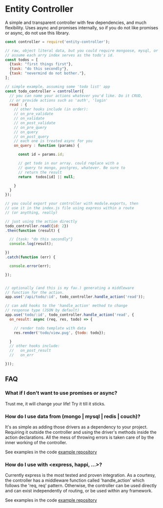 # Entity Controller
A simple and transparent controller with few dependencies, and much flexibility. Uses
async and promises internally, so if you do not like promises or async, do not use this
library.

```js
const controller = require('entity-controller');

// raw, object literal data, but you could require mongoose, mysql, or redis
// assume each arry index serves as the todo's id.
const todos = [ 
  {task: "first things first"},
  {task: "do this secondly"},
  {task: "nevermind do not bother."},
];

// simple example, assuming some 'todo list' app
const todo_controller = controller({
  // you can name your actions whatever you'd like. Do it CRUD,
  // or provide actions such as 'auth', 'login'
  read : {
    // other hooks include (in order):
    // on_pre_validate
    // on_validate
    // on_post_validate
    // on_pre_query
    // on_query
    // on_post_query
    // each one is treated async for you
    on_query : function (params) {

      const id = params.id;

      // get todo in our array. could replace with a
      // query to mongo, postgres, whatever. Be sure to
      // return the result
      return  todos[id] || null;

    }
  }
});

// you could export your controller with module.exports, then
// use it in the index.js file using express within a route
// (or anything, really)

// just using the action directly 
todo_controller.read({id: 2})
.then(function (result) {

  // {task: "do this secondly"}
  console.log(result);

})
.catch(function (err) {

  console.error(err);

});


// optionally (and this is my fav.) generating a middleware
// function for the action. 
app.use('/api/todo/:id', todo_controller.handle_action('read'));

// can add hooks to the 'handle_action' method to change
// response type (JSON by default)
app.use('todo/:id', todo_controller.handle_action('read', {
  on_result: async (req, res, todo) => {

    // render todo template with data
    res.render('todo/view.pug', {todo: todo});

  } 
  // other hooks include:
  //   on_post_result
  //   on_err 

}));

```

## FAQ
### What if I don't want to use promises or async?
Trust me, it will change your life! Try it till it sticks.

### How do I use data from (mongo | mysql | redis | couch)?
It's as simple as adding those drivers as a dependency to your project. Requiring it outside the controller and using
the driver's methods inside the action declarations. All the mess of throwing errors is taken care of by the inner
working of the controller.

See examples in the code [example repository](https://github.com/thrakish/entity-controller-examples)

### How do I use with <express, happi, ...>? 
Currently express is the most tested and proven integration. As a courtesy, the controller has a middleware
function called 'handle_action' which follows the 'req, req' pattern. Otherwise, the controller can be used
directly and can exist independently of routing, or be used within any framework.

See examples in the code [example repository](https://github.com/thrakish/entity-controller-examples)

